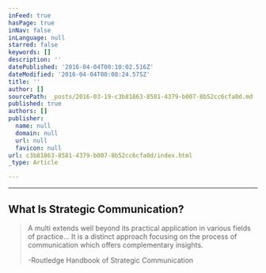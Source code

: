 ```yaml
---
inFeed: true
hasPage: true
inNav: false
inLanguage: null
starred: false
keywords: []
description: ''
datePublished: '2016-04-04T00:10:02.516Z'
dateModified: '2016-04-04T00:08:24.575Z'
title: ''
author: []
sourcePath: _posts/2016-03-19-c3b81863-8581-4379-b007-8b52cc6cfa0d.md
published: true
authors: []
publisher:
  name: null
  domain: null
  url: null
  favicon: null
url: c3b81863-8581-4379-b007-8b52cc6cfa0d/index.html
_type: Article

---
```

****

## What Is Strategic Communication?

> A multi extends well beyond its practical application in various fields of practice... It is a distinct approach focusing on the process of communication which offers complementary insights.  
> 
> -Routledge Handbook of Strategic Communication